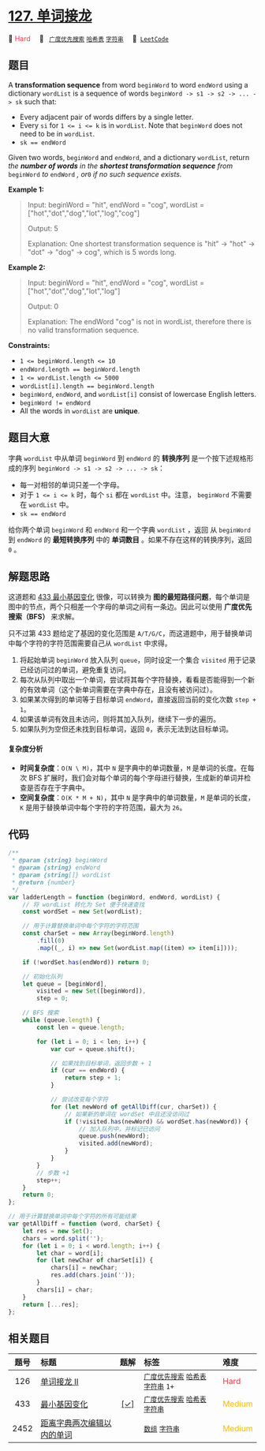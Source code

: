 # [127. 单词接龙](https://leetcode.com/problems/word-ladder)

🔴 <font color=#ff334b>Hard</font>&emsp; 🔖&ensp; [`广度优先搜索`](/leetcode/outline/tag/breadth-first-search.md) [`哈希表`](/leetcode/outline/tag/hash-table.md) [`字符串`](/leetcode/outline/tag/string.md)&emsp; 🔗&ensp;[`LeetCode`](https://leetcode.com/problems/word-ladder/)

## 题目

A **transformation sequence** from word `beginWord` to word `endWord` using a
dictionary `wordList` is a sequence of words `beginWord -> s1 -> s2 -> ... ->
sk` such that:

- Every adjacent pair of words differs by a single letter.
- Every `si` for `1 <= i <= k` is in `wordList`. Note that `beginWord` does not need to be in `wordList`.
- `sk == endWord`

Given two words, `beginWord` and `endWord`, and a dictionary `wordList`,
return _the **number of words** in the **shortest transformation sequence**
from_ `beginWord` _to_ `endWord` _, or_`0` _if no such sequence exists._

**Example 1:**

> Input: beginWord = "hit", endWord = "cog", wordList = ["hot","dot","dog","lot","log","cog"]
>
> Output: 5
>
> Explanation: One shortest transformation sequence is "hit" -> "hot" -> "dot" -> "dog" -> cog", which is 5 words long.

**Example 2:**

> Input: beginWord = "hit", endWord = "cog", wordList = ["hot","dot","dog","lot","log"]
>
> Output: 0
>
> Explanation: The endWord "cog" is not in wordList, therefore there is no valid transformation sequence.

**Constraints:**

- `1 <= beginWord.length <= 10`
- `endWord.length == beginWord.length`
- `1 <= wordList.length <= 5000`
- `wordList[i].length == beginWord.length`
- `beginWord`, `endWord`, and `wordList[i]` consist of lowercase English letters.
- `beginWord != endWord`
- All the words in `wordList` are **unique**.

## 题目大意

字典 `wordList` 中从单词 `beginWord` 到 `endWord` 的 **转换序列** 是一个按下述规格形成的序列 `beginWord -> s1 -> s2 -> ... -> sk`：

- 每一对相邻的单词只差一个字母。
- 对于 `1 <= i <= k` 时，每个 `si` 都在 `wordList` 中。注意， `beginWord` 不需要在 `wordList` 中。
- `sk == endWord`

给你两个单词 `beginWord` 和 `endWord` 和一个字典 `wordList` ，返回 从 `beginWord` 到 `endWord` 的 **最短转换序列** 中的 **单词数目** 。如果不存在这样的转换序列，返回 `0` 。

## 解题思路

这道题和 [433 最小基因变化](./0433.md) 很像，可以转换为 **图的最短路径问题**，每个单词是图中的节点，两个只相差一个字母的单词之间有一条边。因此可以使用 **广度优先搜索（BFS）** 来求解。

只不过第 433 题给定了基因的变化范围是 `A/T/G/C`，而这道题中，用于替换单词中每个字符的字符范围需要自己从 `wordList` 中求得。

1. 将起始单词 `beginWord` 放入队列 `queue`，同时设定一个集合 `visited` 用于记录已经访问过的单词，避免重复访问。
2. 每次从队列中取出一个单词，尝试将其每个字符替换，看看是否能得到一个新的有效单词（这个新单词需要在字典中存在，且没有被访问过）。
3. 如果某次得到的单词等于目标单词 `endWord`，直接返回当前的变化次数 `step + 1`。
4. 如果该单词有效且未访问，则将其加入队列，继续下一步的遍历。
5. 如果队列为空但还未找到目标单词，返回 `0`，表示无法到达目标单词。

#### 复杂度分析

- **时间复杂度**：`O(N \ M)`，其中 `N` 是字典中的单词数量，`M` 是单词的长度。在每次 BFS 扩展时，我们会对每个单词的每个字母进行替换，生成新的单词并检查是否存在于字典中。
- **空间复杂度**：`O(K * M + N)`，其中 `N` 是字典中的单词数量，`M` 是单词的长度，`K` 是用于替换单词中每个字符的字符范围，最大为 `26`。

## 代码

```javascript
/**
 * @param {string} beginWord
 * @param {string} endWord
 * @param {string[]} wordList
 * @return {number}
 */
var ladderLength = function (beginWord, endWord, wordList) {
	// 将 wordList 转化为 Set 便于快速查找
	const wordSet = new Set(wordList);

	// 用于计算替换单词中每个字符的字符范围
	const charSet = new Array(beginWord.length)
		.fill(0)
		.map((_, i) => new Set(wordList.map((item) => item[i])));

	if (!wordSet.has(endWord)) return 0;

	// 初始化队列
	let queue = [beginWord],
		visited = new Set([beginWord]),
		step = 0;

	// BFS 搜索
	while (queue.length) {
		const len = queue.length;

		for (let i = 0; i < len; i++) {
			var cur = queue.shift();

			// 如果找到目标单词，返回步数 + 1
			if (cur == endWord) {
				return step + 1;
			}

			// 尝试改变每个字符
			for (let newWord of getAllDiff(cur, charSet)) {
				// 如果新的单词在 wordSet 中且还没访问过
				if (!visited.has(newWord) && wordSet.has(newWord)) {
					// 加入队列中，并标记已访问
					queue.push(newWord);
					visited.add(newWord);
				}
			}
		}
		// 步数 +1
		step++;
	}
	return 0;
};

// 用于计算替换单词中每个字符的所有可能结果
var getAllDiff = function (word, charSet) {
	let res = new Set();
	chars = word.split('');
	for (let i = 0; i < word.length; i++) {
		let char = word[i];
		for (let newChar of charSet[i]) {
			chars[i] = newChar;
			res.add(chars.join(''));
		}
		chars[i] = char;
	}
	return [...res];
};
```

## 相关题目

<!-- prettier-ignore -->
| 题号 | 标题 | 题解 | 标签 | 难度 |
| :------: | :------ | :------: | :------ | :------ |
| 126 | [单词接龙 II](https://leetcode.com/problems/word-ladder-ii) |  |  [`广度优先搜索`](/leetcode/outline/tag/breadth-first-search.md) [`哈希表`](/leetcode/outline/tag/hash-table.md) [`字符串`](/leetcode/outline/tag/string.md) `1+` | <font color=#ff334b>Hard</font> |
| 433 | [最小基因变化](https://leetcode.com/problems/minimum-genetic-mutation) | [[✓]](https://2xiao.github.io/leetcode-js/leetcode/problem/0433) |  [`广度优先搜索`](/leetcode/outline/tag/breadth-first-search.md) [`哈希表`](/leetcode/outline/tag/hash-table.md) [`字符串`](/leetcode/outline/tag/string.md) | <font color=#ffb800>Medium</font> |
| 2452 | [距离字典两次编辑以内的单词](https://leetcode.com/problems/words-within-two-edits-of-dictionary) |  |  [`数组`](/leetcode/outline/tag/array.md) [`字符串`](/leetcode/outline/tag/string.md) | <font color=#ffb800>Medium</font> |

<style>
.blue {
    background-color: #096dd9;
    padding: 0.25rem 0.5rem;
    margin: 0;
    font-size: 0.85em;
    border-radius: 3px;
    color: white;
    font-weight: 500;
}
table th:first-of-type { width: 10%; }
table th:nth-of-type(2) { width: 35%; }
table th:nth-of-type(3) { width: 10%; }
table th:nth-of-type(4) { width: 35%; }
table th:nth-of-type(5) { width: 10%; }
</style>
